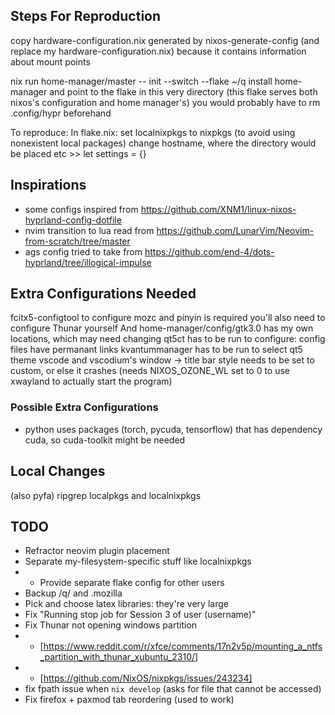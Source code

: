 ## Steps For Reproduction
copy hardware-configuration.nix generated by nixos-generate-config (and replace my hardware-configuration.nix) because it contains information about mount points

nix run home-manager/master -- init --switch --flake ~/q
install home-manager and point to the flake in this very directory (this flake serves both nixos's configuration and home manager's)
you would probably have to rm .config/hypr beforehand

To reproduce:
In flake.nix:
set localnixpkgs to nixpkgs (to avoid using nonexistent local packages)
change hostname, where the directory would be placed etc >> let settings = {}

## Inspirations
- some configs inspired from https://github.com/XNM1/linux-nixos-hyprland-config-dotfile
- nvim transition to lua read from https://github.com/LunarVim/Neovim-from-scratch/tree/master
- ags config tried to take from https://github.com/end-4/dots-hyprland/tree/illogical-impulse

## Extra Configurations Needed
fcitx5-configtool to configure mozc and pinyin is required
you'll also need to configure Thunar yourself
And home-manager/config/gtk3.0 has my own locations, which may need changing
qt5ct has to be run to configure: config files have permanant links
kvantummanager has to be run to select qt5 theme
vscode and vscodium's window -> title bar style needs to be set to custom, or else it crashes (needs NIXOS_OZONE_WL set to 0 to use xwayland to actually start the program)

### Possible Extra Configurations
- python uses packages (torch, pycuda, tensorflow) that has dependency cuda, so cuda-toolkit might be needed

## Local Changes
(also pyfa)
ripgrep localpkgs and localnixpkgs

## TODO
- Refractor neovim plugin placement
- Separate my-filesystem-specific stuff like localnixpkgs
- - Provide separate flake config for other users
- Backup /q/ and .mozilla
- Pick and choose latex libraries: they're very large
- Fix "Running stop job for Session 3 of user (username)"
- Fix Thunar not opening windows partition
- - [https://www.reddit.com/r/xfce/comments/17n2v5p/mounting_a_ntfs_partition_with_thunar_xubuntu_2310/]
- - [https://github.com/NixOS/nixpkgs/issues/243234]
- fix fpath issue when `nix develop` (asks for file that cannot be accessed)
- Fix firefox + paxmod tab reordering (used to work)
